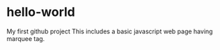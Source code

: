 # hello-world
My first github project
This includes a basic javascript web page having marquee tag.
